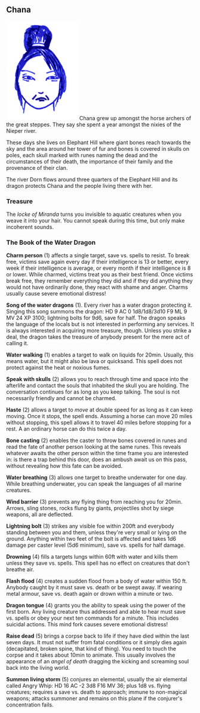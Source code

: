 ## Chana

![Chana](Chana.png)
Chana grew up amongst the horse archers of the great steppes. They say
she spent a year amongst the nixies of the Nieper river.

These days she lives on Elephant Hill where giant bones reach towards
the sky and the area around her tower of fur and bones is covered in
skulls on poles, each skull marked with runes naming the dead and the
circumstances of their death, the importance of their family and the
provenance of their clan.

The river Dorn flows around three quarters of the Elephant Hill and
its dragon protects Chana and the people living there with her.

### Treasure

The *locke of Miranda* turns you invisible to aquatic creatures when
you weave it into your hair. You cannot speak during this time, but
only make incoherent sounds.

### The Book of the Water Dragon

**Charm person** (1) affects a single target, save vs. spells to
resist. To break free, victims save again every day if their
intelligence is 13 or better, every week if their intelligence is
average, or every month if their intelligence is 8 or lower. While
charmed, victims treat you as their best friend. Once victims break
free, they remember everything they did and if they did anything they
would not have ordinarily done, they react with shame and anger.
Charms usually cause severe emotional distress!

**Song of the water dragons** (1). Every river has a water dragon
protecting it. Singing this song summons the dragon: HD 9 AC 0
1d8/1d8/3d10 F9 ML 9 MV 24 XP 3100; lightning bolts for 9d6, save for
half. The dragon speaks the language of the locals but is not
interested in performing any services. It is always interested in
acquiring more treasure, though. Unless you strike a deal, the dragon
takes the treasure of anybody present for the mere act of calling it.

**Water walking** (1) enables a target to walk on liquids for 20min.
Usually, this means water, but it might also be lava or quicksand.
This spell does not protect against the heat or noxious fumes.

**Speak with skulls** (2) allows you to reach through time and space
into the afterlife and contact the souls that inhabited the skull you
are holding. The conversation continues for as long as you keep
talking. The soul is not necessarily friendly and cannot be charmed.

**Haste** (2) allows a target to *move* at double speed for as long as
it can keep moving. Once it stops, the spell ends. Assuming a horse
can move 20 miles without stopping, this spell allows it to travel 40
miles before stopping for a rest. A an ordinary horse can do this
twice a day.

**Bone casting** (2) enables the caster to throw bones covered in
runes and read the fate of another person looking at the same runes.
This reveals whatever awaits the other person within the time frame
you are interested in: is there a trap behind this door, does an
ambush await us on this pass, without revealing how this fate can be
avoided.

**Water breathing** (3) allows one target to breathe underwater for
one day. While breathing underwater, you can speak the languages of
all marine creatures.

**Wind barrier** (3) prevents any flying thing from reaching you for
20min. Arrows, sling stones, rocks flung by giants, projectiles shot
by siege weapons, all are deflected.

**Lightning bolt** (3) strikes any visible foe within 200ft and
everybody standing between you and them, unless they're very small or
lying on the ground. Anything within two feet of the bolt is affected
and takes 1d6 damage per caster level (5d6 minimum), save vs. spells
for half damage.

**Drowning** (4) fills a targets lungs within 60ft with water and
kills them unless they save vs. spells. This spell has no effect on
creatures that don't breathe air.

**Flash flood** (4) creates a sudden flood from a body of water within
150 ft. Anybody caught by it must save vs. death or be swept away. If
wearing metal armour, save vs. death again or drown within a minute or
two.

**Dragon tongue** (4) grants you the ability to speak using the power
of the first born. Any living creature thus addressed and able to hear
must save vs. spells or obey your next ten commands for a minute. This
includes suicidal actions. This mind fork causes severe emotional
distress!

**Raise dead** (5) brings a corpse back to life if they have died
within the last seven days. It must not suffer from fatal conditions
or it simply dies again (decapitated, broken spine, that kind of
thing). You need to touch the corpse and it takes about 10min to
animate. This usually involves the appearance of an *angel of death*
dragging the kicking and screaming soul back into the living world.

**Summon living storm** (5) conjures an elemental, usually the air
elemental called Angry Whip: HD 16 AC -2 3d8 F16 MV 36; plus 1d8
vs. flying creatures; requires a save vs. death to approach; immune to
non-magical weapons; attacks summoner and remains on this plane if the
conjurer's concentration fails.
